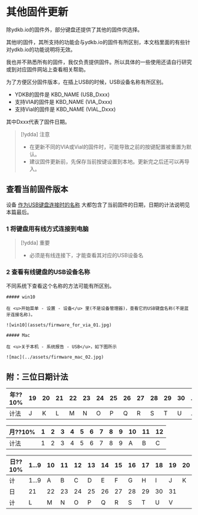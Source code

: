 # 其他固件更新

除ydkb.io的固件外，部分键盘还提供了其他的固件供选择。

其他l的固件，其所支持的功能会与ydkb.io的固件有所区别，本文档里面的有些针对ydkb.io的功能说明将无效。

我也并不熟悉所有的固件，我仅负责提供固件。所以具体的一些使用还请自行研究或到对应固件网站上查看相关帮助。

为了方便区分固件版本，在插上USB的时候，USB设备名称有所区别。

- YDKB的固件是 KBD_NAME (USB_Dxxx)
- 支持VIA的固件是 KBD_NAME (VIA_Dxxx)
- 支持Vial的固件是 KBD_NAME (VIAL_Dxxx)

其中Dxxx代表了固件日期。

> [!ydda] 注意
> - 在更新不同的VIA或Vial的固件时，可能导致之前的按键配置被重置为默认。
> - 建议固件更新前，先保存当前按键设置到本地。更新完之后还可以再导入。

## 查看当前固件版本

设备 <u>作为USB键盘连接时的名称</u> 大都包含了当前固件的日期，日期的计法说明见本篇最后。

### 1 将键盘用有线方式连接到电脑

> [!ydda] 重要
> - 必须是有线连接下，才能查看其对应的USB设备名


### 2 查看有线键盘的USB设备名称
不同系统下查看这个名称的方法可能有所区别。

```ad-yddcol0
##### win10

在 <u>开始菜单 - 设置 - 设备</u> 里(不是设备管理器)，查看它的USB键盘名称(不是蓝牙连接名称)。

![win10](assets/firmware_for_via_01.jpg)
```

```ad-yddcol1
##### Mac

在 <u>关于本机 - 系统报告 - USB</u>，如下图所示

![mac](../assets/firmware_mac_02.jpg)
```


## 附：三位日期计法
| 年??10% | 19 | 20 | 21 | 22 | 23 | 24 | 25 | 26 | 27 | 28 | 29 | 30 | ... |
| --- |-|-|-|-|-|-|-|-|-|-|-|-|-|
| 计法 | J | K | L | M | N | O | P | Q | R | S | T | U | ... |

| 月??10% | 1 | 2 | 3 | 4 | 5 | 6 | 7 | 8 | 9 | 10 | 11 | 12 |
| --- |-|-|-|-|-|-|-|-|-|-|-|-|
| 计法 | 1 | 2 | 3 | 4 | 5 | 6 | 7 | 8 | 9 | A | B | C |

| 日??10% | 1...9 | 10 | 11 | 12 | 13 | 14 | 15 | 16 | 17 | 18 | 19 | 20 |
| ---- |-|-|-|-|-|-|-|-|-|-|-|-|
| 计 | 1...9 | A  | B  | C  | D  | E  |  F | G  | H  | I  | J  | K |
| 日 |  21 | 22 | 23 | 24 | 25 | 26 | 27 | 28 | 29 | 30 | 31 ||
| 计 |  L | M | N | O | P | Q | R | S | T | U | V ||
